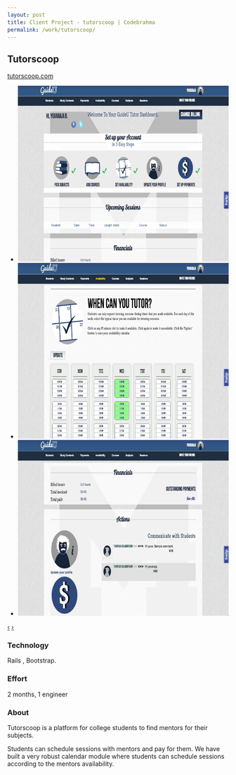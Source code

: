 ```yaml
---
layout: post
title: Client Project - tutorscoop | Codebrahma
permalink: /work/tutorscoop/
---
```


## Tutorscoop

[tutorscoop.com](http://tutorscoop.com)

<div class="jcarousel-wrapper">
  <div class="jcarousel">
    <ul>
      <li><img src="/images/work/tutorscoop/account.jpg" width="700" height="400" alt=""></li>
      <li><img src="/images/work/tutorscoop/cal.jpg" width="700" height="400" alt=""></li>
      <li><img src="/images/work/tutorscoop/actions.jpg" width="700" height="400" alt=""></li>
    </ul>
  </div>

  <a href="#" class="jcarousel-control-prev" data-jcarouselcontrol="true" title="">‹</a>
  <a href="#" class="jcarousel-control-next" data-jcarouselcontrol="true" title="">›</a>
  <p class="jcarousel-pagination"> </p>
</div>


### Technology
Rails , Bootstrap.

### Effort

2 months,  1 engineer

### About

Tutorscoop is a platform for college students to find mentors for their
subjects. 

Students can schedule sessions with mentors and pay for them.
We have built a very robust calendar module where students can schedule
sessions according to the mentors availability.
